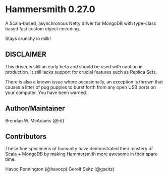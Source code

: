 Hammersmith 0.27.0
==================

A Scala-based, asynchronous Netty driver for MongoDB with type-class based fast custom object encoding.

Stays crunchy in milk!

DISCLAIMER
-----------
This driver is still an early beta and should be used with caution in production.  It still lacks support for crucial
features such as Replica Sets.

There is also a known issue where occasionally, an exception is thrown that causes a litter of pug puppies to burst forth from any open USB ports on your computer.  You have been warned.

Author/Maintainer
-----------------
Brendan W. McAdams (@rit) 

Contributors
------------

These fine specimens of humanity have demonstrated their 
mastery of Scala + MongoDB by making Hammersmith more awesome in their spare time:

Havoc Pennington (@havocp)
Gerolf Seitz (@gseitz)



